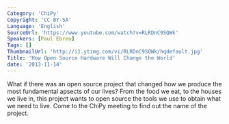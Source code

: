 ```yaml
---
Category: 'ChiPy'
Copyright: 'CC BY-SA'
Language: 'English'
SourceUrl: 'https://www.youtube.com/watch?v=RLRDnC9SQWk'
Speakers: [Paul Ebreo]
Tags: []
ThumbnailUrl: 'http://i1.ytimg.com/vi/RLRDnC9SQWk/hqdefault.jpg'
Title: 'How Open Source Hardware Will Change the World'
date: '2013-11-14'
---
```

What if there was an open source project that changed how we produce the most fundamental apsects of our lives? From the food we eat, to the houses we live in, this project wants to open source the tools we use to obtain what we need to live. Come to the ChiPy meeting to find out the name of the project.
 